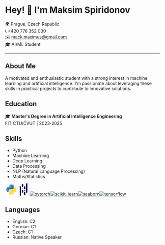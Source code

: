# Hey! 👋 I'm Maksim Spiridonov

🌍 Prague, Czech Republic  
📞 +420 776 352 030  
✉️ mack.maximus@gmail.com  
🎓 AI/ML Student  

---

## About Me

A motivated and enthusiastic student with a strong interest in machine learning and artificial intelligence. I'm passionate about leveraging these skills in practical projects to contribute to innovative solutions.

## Education

🎓 **Master's Degree in Artificial Intelligence Engineering**  
FIT CTU/ČVUT | 2023-2025  

## Skills

- Python
- Machine Learning
- Deep Learning
- Data Processing
- NLP (Natural Language Processing)
- Maths/Statistics

<p align="left">
  <a href="https://www.python.org" target="_blank" rel="noreferrer"><img src="https://raw.githubusercontent.com/devicons/devicon/master/icons/python/python-original.svg" alt="python" width="40" height="40"/></a><a href="https://pandas.pydata.org/" target="_blank" rel="noreferrer"><img src="https://raw.githubusercontent.com/devicons/devicon/2ae2a900d2f041da66e950e4d48052658d850630/icons/pandas/pandas-original.svg" alt="pandas" width="40" height="40"/></a><a href="https://pytorch.org/" target="_blank" rel="noreferrer"><img src="https://www.vectorlogo.zone/logos/pytorch/pytorch-icon.svg" alt="pytorch" width="40" height="40"/></a><a href="https://scikit-learn.org/" target="_blank" rel="noreferrer"><img src="https://upload.wikimedia.org/wikipedia/commons/0/05/Scikit_learn_logo_small.svg" alt="scikit_learn" width="40" height="40"/></a><a href="https://seaborn.pydata.org/" target="_blank" rel="noreferrer"><img src="https://seaborn.pydata.org/_images/logo-mark-lightbg.svg" alt="seaborn" width="40" height="40"/></a><a href="https://www.tensorflow.org" target="_blank" rel="noreferrer"><img src="https://www.vectorlogo.zone/logos/tensorflow/tensorflow-icon.svg" alt="tensorflow" width="40" height="40"/></a>
</p>

## Languages

- English: C2
- German: C1
- Czech: C1
- Russian: Native Speaker
